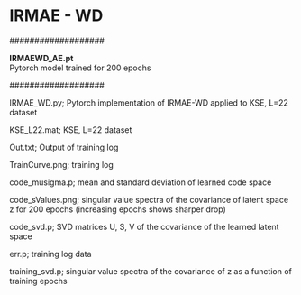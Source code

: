 # IRMAE - WD

###################

**IRMAEWD_AE.pt**  
Pytorch model trained for 200 epochs

###################

IRMAE_WD.py; Pytorch implementation of IRMAE-WD applied to KSE, L=22 dataset

KSE_L22.mat; KSE, L=22 dataset

Out.txt; Output of training log

TrainCurve.png; training log

code_musigma.p; mean and standard deviation of learned code space

code_sValues.png; singular value spectra of the covariance of latent space z for 200 epochs (increasing epochs shows sharper drop)

code_svd.p; SVD matrices U, S, V of the covariance of the learned latent space

err.p; training log data

training_svd.p; singular value spectra of the covariance of z as a function of training epochs

